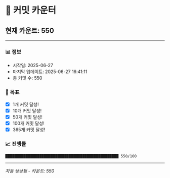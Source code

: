 # 🔢 커밋 카운터

## 현재 카운트: 550

---

### 📊 정보
- 시작일: 2025-06-27
- 마지막 업데이트: 2025-06-27 16:41:11
- 총 커밋 수: 550

### 🎯 목표
- [x] 1개 커밋 달성!
- [x] 10개 커밋 달성!
- [x] 50개 커밋 달성!
- [x] 100개 커밋 달성!
- [x] 365개 커밋 달성!

### 📈 진행률
```
██████████████████████████████████████████████████ 550/100
```

---
*자동 생성됨 - 카운트: 550*
